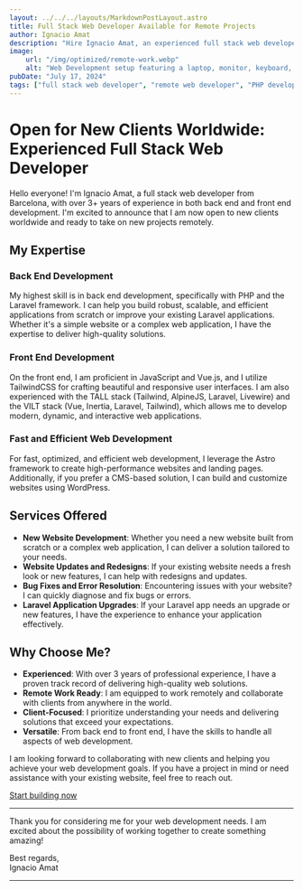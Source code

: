```yaml
---
layout: ../../../layouts/MarkdownPostLayout.astro
title: Full Stack Web Developer Available for Remote Projects
author: Ignacio Amat
description: "Hire Ignacio Amat, an experienced full stack web developer from Barcelona, specializing in PHP, Laravel, TALL stack, VILT stack, JavaScript, Vue.js, and TailwindCSS. Available for new clients worldwide."
image:
    url: "/img/optimized/remote-work.webp"
    alt: "Web Development setup featuring a laptop, monitor, keyboard, and mouse on a clean, organized desk."
pubDate: "July 17, 2024"
tags: ["full stack web developer", "remote web developer", "PHP developer", "Laravel developer", "web development services", "Laravel app upgrades", "hire web developer", "Barcelona web developer", "TailwindCSS"]
---
```

# Open for New Clients Worldwide: Experienced Full Stack Web Developer

Hello everyone! I'm Ignacio Amat, a full stack web developer from Barcelona, with over 3+ years of experience in both back end and front end development. I'm excited to announce that I am now open to new clients worldwide and ready to take on new projects remotely. 

## My Expertise

### Back End Development
My highest skill is in back end development, specifically with PHP and the Laravel framework. I can help you build robust, scalable, and efficient applications from scratch or improve your existing Laravel applications. Whether it's a simple website or a complex web application, I have the expertise to deliver high-quality solutions.

### Front End Development
On the front end, I am proficient in JavaScript and Vue.js, and I utilize TailwindCSS for crafting beautiful and responsive user interfaces. I am also experienced with the TALL stack (Tailwind, AlpineJS, Laravel, Livewire) and the VILT stack (Vue, Inertia, Laravel, Tailwind), which allows me to develop modern, dynamic, and interactive web applications.

### Fast and Efficient Web Development
For fast, optimized, and efficient web development, I leverage the Astro framework to create high-performance websites and landing pages. Additionally, if you prefer a CMS-based solution, I can build and customize websites using WordPress.

## Services Offered

- **New Website Development**: Whether you need a new website built from scratch or a complex web application, I can deliver a solution tailored to your needs.
- **Website Updates and Redesigns**: If your existing website needs a fresh look or new features, I can help with redesigns and updates.
- **Bug Fixes and Error Resolution**: Encountering issues with your website? I can quickly diagnose and fix bugs or errors.
- **Laravel Application Upgrades**: If your Laravel app needs an upgrade or new features, I have the experience to enhance your application effectively.

## Why Choose Me?

- **Experienced**: With over 3 years of professional experience, I have a proven track record of delivering high-quality web solutions.
- **Remote Work Ready**: I am equipped to work remotely and collaborate with clients from anywhere in the world.
- **Client-Focused**: I prioritize understanding your needs and delivering solutions that exceed your expectations.
- **Versatile**: From back end to front end, I have the skills to handle all aspects of web development.

I am looking forward to collaborating with new clients and helping you achieve your web development goals. If you have a project in mind or need assistance with your existing website, feel free to reach out.

[Start building now](mailto:ignacioamat@ignathedev.com)

---

Thank you for considering me for your web development needs. I am excited about the possibility of working together to create something amazing!

Best regards,  
Ignacio Amat

---

<style>
    article {
        text-wrap: pretty;
    }
    
    article h3 {
    font-weight: bold;
      font-size: 1.5em;
      margin-top: 1.5em;
    }

article p {
    margin: 10px 0;
}

article ul, article ol {
    list-style-type: circle;
    margin: 10px 0 10px 20px;
}

article li h4 {
    /* add soft light font */
    font-weight: lighter;
    font-style: italic;
}

article blockquote {
    border-left: 4px solid #ddd;
    padding-left: 15px;
    color: #666;
    margin: 20px 0;
    font-style: italic;
}

article p a {
      cursor: pointer;
  display: inline-flex;
  align-items: center;
  padding: 0.5rem 1rem; /* py-2 px-4 */
  font-size: 0.875rem; /* text-sm */
  font-weight: 500; /* font-medium */
  color: #1f2937; /* text-gray-900 */
  background-color: #ffffff; /* bg-white */
  border: 1px solid #e5e7eb; /* border border-gray-200 */
  border-radius: 0.5rem; /* rounded-lg */
  transition: all 0.2s ease-in-out; /* transition */
}

article p a:hover {
    background-color: #f3f4f6; /* hover:bg-gray-100 */
  color: rgba(234, 179, 8, 0.9); /* hover:text-yellow-500/90 */
}

article p a:focus {
    z-index: 10; /* focus:z-10 */
  outline: none; /* focus:outline-none */
  border-color: #e5e7eb; /* focus:ring-gray-200 */
  box-shadow: 0 0 0 2px #e5e7eb; /* focus:ring-2 */
  color: rgba(234, 179, 8, 0.9); /* focus:text-yellow-500/90 */
}

article code {
    background-color: #f5f5f5;
    padding: 2px 4px;
    border-radius: 4px;
    font-family: 'Courier New', Courier, monospace;
}

article pre {
    background-color: #f5f5f5;
    padding: 10px;
    border-radius: 4px;
    overflow-x: auto;
}

@media (min-width: 601px) and (max-width: 1024px) {
    article {
        padding: 40px;
    }
}

@media (max-width: 600px) { 
    article {
      padding: 30px;
    }

 }
</style>